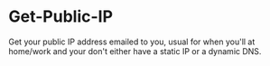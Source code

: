 # Get-Public-IP
Get your public IP address emailed to you, usual for when you'll at home/work and your don't either have a static IP or a dynamic DNS.
